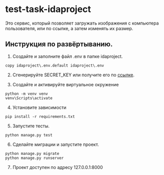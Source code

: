 # test-task-idaproject
Это сервис, который позволяет загружать изображения с компьютера пользователя, или по ссылке, а затем изменять их размер.

## Инструкция по развёртыванию.

1. Создайте и заполните файл .env в папке idaproject.
```
copy idaproject\.env.default idaproject\.env
```

2. Сгенерируйте SECRET_KEY или получите его по [ссылке](https://djecrety.ir/).

3. Создайте и активируйте виртуальное окружение
```
python -m venv venv
venv\Scripts\activate
```

4. Установите зависимости
```
pip install -r requirements.txt
```

5. Запустите тесты.
```
python manage.py test
```

6. Сделайте миграции и запустите проект.
```
python manage.py migrate
python manage.py runserver
```

7. Проект доступен по адресу 127.0.0.1:8000
